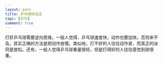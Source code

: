 ```yaml
---
layout: post
title: 乒乓球辩证法
tags: [乒乓]
comment: true
---
```


打好乒乓球需要逆向思维。一般人觉得，乒乓球速度快，动作也要加快，否则来不及。其实正确的方法是把动作放慢。类似地，打不好的人往往动作紧，而真正的诀窍是放松。还有，一般人觉得乒乓球重量很轻，但是打得好的人往往感觉到球很重。
